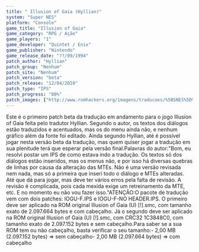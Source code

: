 ```yaml
---
title: " Illusion of Gaia (Hyllian)"
system: "Super NES"
platform: "Console"
game_title: "Illusion of Gaia"
game_category: "RPG / Ação"
game_players: "1"
game_developer: "Quintet / Enix"
game_publisher: "Nintendo"
game_release_date: "??/09/1994"
patch_author: "Hyllian"
patch_group: "Nenhum"
patch_site: "Nenhum"
patch_version: "beta"
patch_release: "12/04/2010"
patch_type: "IPS"
patch_progress: "80%"
patch_images: ["http://www.romhackers.org/imagens/traducoes/%5BSNES%5D%20Illusion%20of%20Gaia%20-%20Hyllian%20-%201.png","http://www.romhackers.org/imagens/traducoes/%5BSNES%5D%20Illusion%20of%20Gaia%20-%20Hyllian%20-%202.png","http://www.romhackers.org/imagens/traducoes/%5BSNES%5D%20Illusion%20of%20Gaia%20-%20Hyllian%20-%203.png"]
---
```

Este é o primeiro patch beta da tradução em andamento para o jogo Illusion of Gaia feita pelo tradutor Hyllian. Segundo o autor, os textos dos diálogos estão traduzidos e acentuados, mas os do menu ainda não, e nenhum gráfico além da fonte foi editado. Ainda segundo Hyllian, até é possível jogar nesta versão beta da tradução, mas quem quiser jogar a tradução em sua plenitude terá que esperar pela versão final.Palavras do autor:"Bom, eu resolvi postar um IPS de como estava indo a tradução. Os textos só dos diálogos estão inseridos, mas os menus não, e por isso há diversas quebras de linhas por causa da alteração das MTEs. Não é uma versão revisada nem nada, mas só a primeira que inseri todo o diálogo e MTEs alteradas. Até que dá para jogar, mas deve ter vários erros pela falta de revisão. A revisão é complicada, pois cada mexida exige um retreinamento da MTE, etc. E no momento eu não vou fazer isso."ATENÇÃO:O pacote de tradução vem com dois patches: IOGU-F.IPS e IOGU-F-NO HEADER.IPS. O primeiro deve ser aplicado na ROM original Illusion of Gaia (U) [!].smc, com tamanho exato de 2.097.664 bytes e com cabeçalho. Já o segundo deve ser aplicado na ROM original Illusion of Gaia (U) [!].smc, com CRC32 1C3848C0, com tamanho exato de 2.097.152 bytes e sem cabeçalho.Para saber se a sua ROM tem ou não cabeçalho, basta verificar o seu tamanho:- 2,00 MB (2.097.152 bytes) => sem cabeçalho- 2,00 MB (2.097.664 bytes) => com cabeçalho